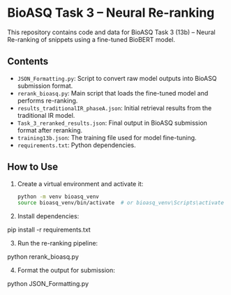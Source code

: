 # BioASQ Task 3 – Neural Re-ranking

This repository contains code and data for BioASQ Task 3 (13b) – Neural Re-ranking of snippets using a fine-tuned BioBERT model.

## Contents

- `JSON_Formatting.py`: Script to convert raw model outputs into BioASQ submission format.
- `rerank_bioasq.py`: Main script that loads the fine-tuned model and performs re-ranking.
- `results_traditionalIR_phaseA.json`: Initial retrieval results from the traditional IR model.
- `Task_3_reranked_results.json`: Final output in BioASQ submission format after reranking.
- `training13b.json`: The training file used for model fine-tuning.
- `requirements.txt`: Python dependencies.

## How to Use

1. Create a virtual environment and activate it:
   ```bash
   python -m venv bioasq_venv
   source bioasq_venv/bin/activate  # or bioasq_venv\Scripts\activate on Windows

2. Install dependencies:

pip install -r requirements.txt


3. Run the re-ranking pipeline:

python rerank_bioasq.py


4. Format the output for submission:

python JSON_Formatting.py
